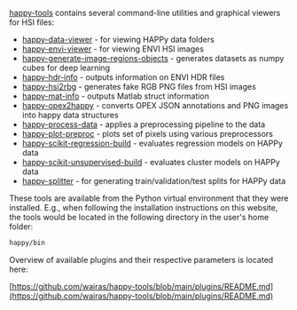 [happy-tools](https://github.com/wairas/happy-tools) contains several command-line 
utilities and graphical viewers for HSI files:

* [happy-data-viewer](happy-data-viewer.md) - for viewing HAPPy data folders
* [happy-envi-viewer](happy-envi-viewer.md) - for viewing ENVI HSI images
* [happy-generate-image-regions-objects](happy-generate-image-regions-objects.md) - generates datasets as numpy cubes for deep learning
* [happy-hdr-info](happy-hdr-info.md) - outputs information on ENVI HDR files
* [happy-hsi2rbg](happy-hsi2rbg.md) - generates fake RGB PNG files from HSI images
* [happy-mat-info](happy-mat-info.md) - outputs Matlab struct information
* [happy-opex2happy](happy-opex2happy.md) - converts OPEX JSON annotations and PNG images into happy data structures
* [happy-process-data](happy-process-data.md) - applies a preprocessing pipeline to the data
* [happy-plot-preproc](happy-plot-preproc.md) - plots set of pixels using various preprocessors
* [happy-scikit-regression-build](happy-scikit-regression-build.md) - evaluates regression models on HAPPy data
* [happy-scikit-unsupervised-build](happy-scikit-unsupervised-build.md) - evaluates cluster models on HAPPy data
* [happy-splitter](happy-splitter.md) - for generating train/validation/test splits for HAPPy data

These tools are available from the Python virtual environment that they were
installed. E.g., when following the installation instructions on this website,
the tools would be located in the following directory in the user's home folder:

```bash
happy/bin
```

Overview of available plugins and their respective parameters is located here:

[https://github.com/wairas/happy-tools/blob/main/plugins/README.md](https://github.com/wairas/happy-tools/blob/main/plugins/README.md)
